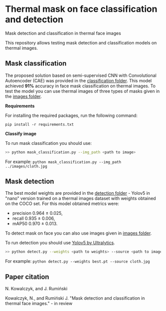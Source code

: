 # Thermal mask on face classification and detection
Mask detection and classification in thermal face images



This repository allows testing mask detection and classification models on thermal images.


## Mask classification
The proposed solution based on semi-supervised CNN with Convolutional Autoencoder (CAE) was provided in the [classification folder](https://github.com/natkowalczyk/thermal-mask-classification-and-detection/tree/main/classification). This model achieved **91%** accuracy in face mask classification on thermal images.
To test the model you can use thermal images of three types of masks given in the [images folder](https://github.com/natkowalczyk/thermal-mask-classification-and-detection/tree/main/images).

**Requirements**

For installing the required packages, run the following command:

```
pip install -r requirements.txt
```

**Classify image**

To run mask classification you should use:
```bash
>> python mask_classification.py --img_path <path to image>
```

For example:
`python mask_classification.py --img_path ../images/cloth.jpg`



## Mask detection
The best model weights are provided in the [detection folder](https://github.com/natkowalczyk/thermal-mask-classification-and-detection/tree/main/detection) - Yolov5 in "nano" version trained on a thermal images dataset with weights obtained on the COCO set. For this model obtained metrics were:
- precision 0.964 ± 0.025,
- recall    0.935 ± 0.006,
- mAP50     0.970 ± 0.013.

To detect mask on face you can also use images given in [images folder](https://github.com/natkowalczyk/thermal-mask-classification-and-detection/tree/main/images).

To run detection you should use [Yolov5 by Ultralytics](https://github.com/ultralytics/yolov5).
```bash
>> python detect.py --weights <path to weights> --source <path to image>
```

For example:
`python detect.py --weights best.pt --source cloth.jpg`



## Paper citation
N. Kowalczyk, and J. Rumiński

Kowalczyk, N., and Rumiński J. "Mask detection and classification in thermal face images." - in review
